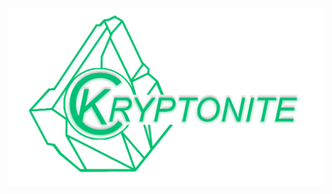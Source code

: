 <p align="center"><a href="https://github.com/CryptoniteCEV/api-cryptonite" target="_blank"><img src="https://github.com/CryptoniteCEV/api-cryptonite/blob/main/logoV2transparente.png" width="600"></a></p>




